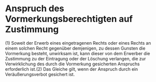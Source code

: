 # Anspruch des Vormerkungsberechtigten auf Zustimmung

(1) Soweit der Erwerb eines eingetragenen Rechts oder eines Rechts an einem solchen Recht gegenüber demjenigen, zu dessen Gunsten die Vormerkung besteht, unwirksam ist, kann dieser von dem Erwerber die Zustimmung zu der Eintragung oder der Löschung verlangen, die zur Verwirklichung des durch die Vormerkung gesicherten Anspruchs erforderlich ist.(2) Das Gleiche gilt, wenn der Anspruch durch ein Veräußerungsverbot gesichert ist. 

